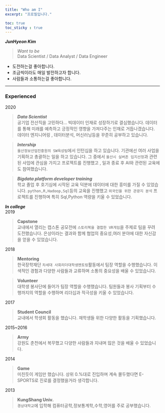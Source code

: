 ```yaml
---
title: "Who am I"
excerpt: "프로필입니다."

toc: true
toc_sticky : true
---
```


***JunHyeon Kim*** 

> *Want to be*<br> 
 Data Scientist / Data Analyst / Data Engineer


  
* 도전하는걸 좋아합니다. 
* 조금씩이라도 매일 발전하고자 합니다.
* 사람들과 소통하는걸 좋아합니다.

---
### Experienced 

2020
>***Data Scientist***<br>
공기업 전산직을 고민하다... 빅데이터 인재로 성장하기로 결심했습니다. 데이터를 통해 미래를 예측하고 긍정적인 영향을 가져다주는 인재로 거듭나겠습니다. 데이터 엔지니어링 , 데이터분석, 머신러닝등을 꾸준히 공부하고 있습니다.

>***Intership***<br>
 `울산정보산업진흥원의 SW육성팀`에서 인턴십을 하고 있습니다. 기관에선 여러 사업을 기획하고 총괄하는 일을 하고 있습니다. 그 중에서 `울산시 실버존 입지선정`과 관련된 사업에 관심을 가지고  프로젝트를 진행했고 , 일과 종료 후 AI와 관련된 교육에도 참여했습니다.

>***Bigdata platform developer training***<br>
 학교 졸업 후 호기심에 시작된 교육 덕분에 데이터에 대한 흥미를 가질 수 있었습니다. 
 `python,R,Hadoop,Sql`등의 교육을 진행했고 ```외국인을 위한 관광지 분석``` 프로젝트를 진행하며 특히 Sql,Python 역량을 키울 수 있었습니다.

 ***In college***<br>
2019
>**Capstone**<br>
 교내에서 열리는 캡스톤 공모전에 ```스토리북을 결합한 VR게임```을 주제로 팀을 꾸려 도전했습니다.
 은상이라는 결과와 함께 협업의 중요성,여러 분야에 대한 자신감을 얻을 수 있었습니다.

2018
>**Mentoring**<br>
한국장학재단 `차세대 사회리더대학생멘토링`활동에서 팀장 역할을 수행했습니다.
이색적인 경험과 다양한 사람들과 교류하며 소통의 중요성을 배울 수 있었습니다.

>**Volunteer**<br>
대학생 봉사단에 들어가 팀장 역할을 수행했습니다.
팀원들과 봉사 기획부터 수행까지의 역할을 수행하며 리더십과 적극성을 키울 수 있었습니다.

2017
>**Student Council**<br>
교내에서 학생회 활동을 했습니다.
재학생들 위한 다양한 활동을 기획했습니다. 
  
2015~2016
>**Army**<br>
강원도 춘천에서 복무했고 다양한 사람들과 지내며 많은 것을 배울 수 있었습니다.

2014
>**Game**<br>
미친듯이 게임만 했습니다.
상위 0.%대로 진입하며 계속 몰두했다면 E-SPORTS로 진로를 결정했을거라 생각합니다.

2013
>**KungShang Univ.**<br>
`경상대학교`에 입학해 컴퓨터공학,정보통계학,수학,영어를 주로 공부했습니다.

